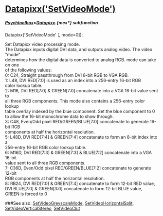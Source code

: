 # [Datapixx('SetVideoMode')](Datapixx-SetVideoMode) 
##### [Psychtoolbox](Psychtoolbox)>[Datapixx](Datapixx).{mex*} subfunction

Datapixx('SetVideoMode' [, mode=0]);

Set Datapixx video processing mode.  
The Datapixx inputs digital DVI data, and outputs analog video. The video "mode"  
determines how the digital data is converted to analog RGB. mode can take on one  
of the following values:  
   0: C24, Straight passthrough from DVI 8-bit RGB to VGA RGB.  
   1: L48, DVI RED[7:0] is used as an index into a 256-entry 16-bit RGB  
      color lookup table.  
   2: M16, DVI RED[7:0] & GREEN[7:0] concatenate into a VGA 16-bit value sent to  
      all three RGB components. This mode also contains a 256-entry color lookup  
      table overlay indexed by the blue component. Set the blue component to 0  
      to allow the 16-bit monochrome data to show through.  
   3: C48, Even/Odd pixel RED/GREEN/BLUE[7:0] concatenate to generate 16-bit RGB  
      components at half the horizontal resolution.  
   5: L48D, DVI RED[7:4] & GREEN[7:4] concatenate to form an 8-bit index into a  
      256-entry 16-bit RGB color lookup table.  
   6: M16D, DVI RED[7:3] & GREEN[7:3] & BLUE[7:2] concatenate into a VGA 16-bit  
      value sent to all three RGB components.  
   7: C36D, Even/Odd pixel RED/GREEN/BLUE[7:2] concatenate to generate 12-bit  
      RGB components at half the horizontal resolution.  
   8: RB24, DVI RED[7:0] & GREEN[7:4] concatenate to form 12-bit RED value,  
      DVI BLUE[7:0] & GREEN[3:0] concatenate to form 12-bit BLUE value,  
      GREEN is forced to 0  
  


###See also:
[SetVideoGreyscaleMode](Datapixx-SetVideoGreyscaleMode), [SetVideoHorizontalSplit](Datapixx-SetVideoHorizontalSplit), [SetVideoVerticalStereo](Datapixx-SetVideoVerticalStereo), [SetVideoClut](Datapixx-SetVideoClut)
